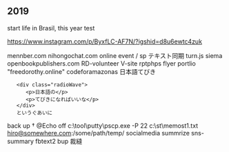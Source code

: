 ## 2019

start life in Brasil, this year
test

https://www.instagram.com/p/ByxfLC-AF7N/?igshid=d8u6ewtc4zuk

mennber.com
nihongochat.com
online event / sp
テキスト同期 turn.js siema openbookpublishers.com RD-volunteer V-site rptphps flyer portlio
"freedorothy.online" codeforamazonas 
日本語てびき
```text:sample
   <div class="radioWave">
      <p>日本語の</p>
      <p>てびきになればいいな</p>
   </div>
   というぐあいに
```
back up †
@Echo off
c:\tool\putty\pscp.exe -P 22 c:\st\memost1.txt hiro@somewhere.com:/some/path/temp/
socialmedia summrize sns-summary fbtext2 bup 
裁縫
